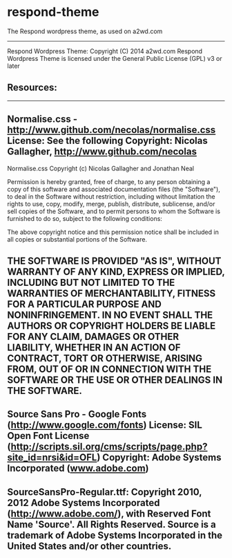 # respond-theme
The Respond wordpress theme, as used on a2wd.com

---
Respond Wordpress Theme: Copyright (C) 2014 a2wd.com
Respond Wordpress Theme is licensed under the General Public License (GPL) v3 or later

## Resources:
---
Normalise.css - http://www.github.com/necolas/normalise.css
License: See the following
Copyright: Nicolas Gallagher, http://www.github.com/necolas
---
Normalise.css
Copyright (c) Nicolas Gallagher and Jonathan Neal

Permission is hereby granted, free of charge, to any person obtaining a copy of this software and associated documentation files (the "Software"), to deal in the Software without restriction, including without limitation the rights to use, copy, modify, merge, publish, distribute, sublicense, and/or sell copies of the Software, and to permit persons to whom the Software is furnished to do so, subject to the following conditions:

The above copyright notice and this permission notice shall be included in all copies or substantial portions of the Software.

THE SOFTWARE IS PROVIDED "AS IS", WITHOUT WARRANTY OF ANY KIND, EXPRESS OR IMPLIED, INCLUDING BUT NOT LIMITED TO THE WARRANTIES OF MERCHANTABILITY, FITNESS FOR A PARTICULAR PURPOSE AND NONINFRINGEMENT. IN NO EVENT SHALL THE AUTHORS OR COPYRIGHT HOLDERS BE LIABLE FOR ANY CLAIM, DAMAGES OR OTHER LIABILITY, WHETHER IN AN ACTION OF CONTRACT, TORT OR OTHERWISE, ARISING FROM, OUT OF OR IN CONNECTION WITH THE SOFTWARE OR THE USE OR OTHER DEALINGS IN THE SOFTWARE.
---
Source Sans Pro - Google Fonts (http://www.google.com/fonts)
License: SIL Open Font License (http://scripts.sil.org/cms/scripts/page.php?site_id=nrsi&id=OFL)
Copyright: Adobe Systems Incorporated (www.adobe.com)
---
SourceSansPro-Regular.ttf: Copyright 2010, 2012 Adobe Systems Incorporated (http://www.adobe.com/), with Reserved Font Name 'Source'. All Rights Reserved. Source is a trademark of Adobe Systems Incorporated in the United States and/or other countries.
---
